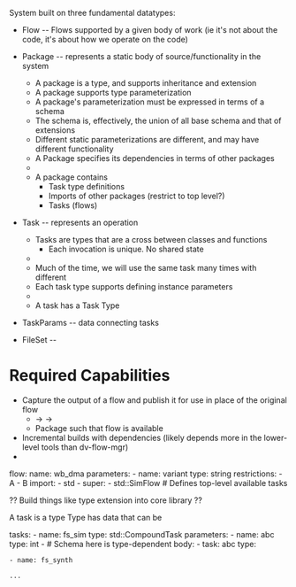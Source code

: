 
System built on three fundamental datatypes:
- Flow -- Flows supported by a given body of work (ie it's not about the code, it's about how we operate on the code)
- Package    -- represents a static body of source/functionality in the system
  - A package is a type, and supports inheritance and extension
  - A package supports type parameterization
  - A package's parameterization must be expressed in terms of a schema
  - The schema is, effectively, the union of all base schema and that of extensions
  - Different static parameterizations are different, and may have different functionality
  - A Package specifies its dependencies in terms of other packages
  - 
  - A package contains
    - Task type definitions
    - Imports of other packages (restrict to top level?)
    - Tasks (flows)
- Task       -- represents an operation
  - Tasks are types that are a cross between classes and functions
    - Each invocation is unique. No shared state
  - 
  - Much of the time, we will use the same task many times with different
  - Each task type supports defining instance parameters
  - 
  - A task has a Task Type
- TaskParams -- data connecting tasks

- FileSet -- 


# Required Capabilities
- Capture the output of a flow and publish it for use in place of the original flow
  - <RTL> -> <RTL2GDS> -> <GDS>
  - Package such that <GDS> flow is available
- Incremental builds with dependencies (likely depends more in the lower-level tools than dv-flow-mgr)
- 

flow:
  name: wb_dma
  parameters:
    - name: variant
      type: string
      restrictions:
      - A
      - B
  import:
    - std
    - 
  super:
    - std::SimFlow # Defines top-level available tasks

?? Build things like type extension into core library ??

  A task is a type
  Type has data that can be 

  tasks:
    - name: fs_sim
      type: std::CompoundTask
      parameters:
      - name: abc
        type: int
      - 
      # Schema here is type-dependent
      body:
        - task: abc
          type: 

    - name: fs_synth
              
    ...

